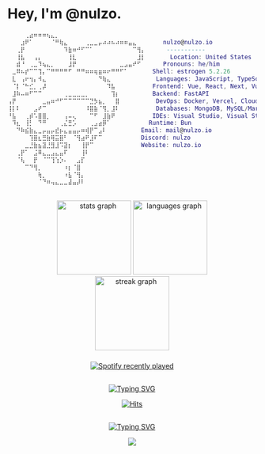 <!-- First & Last name display -->

###

<h1 align="left">Hey, I'm @nulzo.</h1>

```lua
⠀⠀⠀⠀⢀⣴⠶⠶⠶⢦⣄⡀⠀⠀⠀⠀⠀⠀⠀⠀⠀⠀⠀⠀⠀⠀⠀⠀⠀⠀⠀⠀
⠀⠀⠀⣰⠟⠁⠀⠀⠀⠀⠈⠛⢷⣄⠀⠀⠀⠀⢀⣀⣀⡤⠴⠴⠦⠴⠶⠶⣤⣄⠀⠀     nulzo@nulzo.io
⠀⠀⢀⡟⠀⠀⠀⠀⠀⠀⠀⠀⠀⠹⣷⠶⠚⠋⠉⠁⠀⠀⠀⠀⠀⠀⠀⠀⠀⠉⢻⡄      -----------
⠀⠀⢸⣧⠀⠀⢠⡄⠀⠀⠀⠀⠀⠀⢸⣇⠀⠀⠀⠀⠀⠀⠀⠀⠀⠀⠀⠀⠀⠀⣸⡇       Location: United States
⠀⠀⣾⠘⠀⢀⣀⠹⢦⣄⡀⠀⠀⠀⣸⡟⠀⠀⠀⠀⠀⠀⠀⠀⠀⠀⣀⣠⣤⠞⠋⠀     Pronouns: he/him
⠀⣀⠿⠦⡞⠉⠉⢹⡄⠉⠛⠛⠛⠛⠋⠀⠛⠛⠶⠶⢶⣶⠶⠖⠛⠛⠋⠁⠀⠀⠀⠀  Shell: estrogen 5.2.26
⠀⣇⠀⢠⠖⢲⡄⠺⣄⠀⠀⠀⠀⠀⠀⠀⠀⠀⠀⠀⠀⠙⢷⣄⠀⠀⠀⠀⠀⠀⠀⠀   Languages: JavaScript, TypeScript, Python, C++, Java
⠀⠈⡇⠈⠓⣊⡀⢀⡼⠀⠀⠀⠀⠀⠀⠀⠀⠀⠀⠀⠀⠀⠀⠹⣧⠀⠀⠀⠀⠀⠀⠀  Frontend: Vue, React, Next, Vuetify
⠀⣸⠷⠤⠶⠋⠉⠉⠀⠀⠀⠀⠀⢀⣀⣀⣀⣀⡀⠀⠀⠀⠀⠀⢹⡆⠀⠀⠀⠀⠀⠀  Backend: FastAPI
⢠⡟⠀⠀⠀⠀⠀⠀⣀⣤⠶⠚⠋⠉⠉⠉⠉⠉⠉⣙⡳⣦⡀⠀⠀⣿⠀⠀⠀⠀⠀⠀   DevOps: Docker, Vercel, Cloudflare
⢸⡇⠇⠀⠀⠀⣠⠞⠉⠀⠀⠀⠀⠀⠀⠀⠀⠀⠸⣿⣷⠈⢻⡀⣸⠇⠀⠀⠀⠀⠀⠀   Databases: MongoDB, MySQL/MariaDB
⠘⣧⠀⠀⢀⡾⠡⣿⣿⡀⠀⠀⠀⢠⠤⢄⠀⠀⠀⠉⠋⠀⣸⣷⠟⠀⠀⠀⠀⠀⠀⠀  IDEs: Visual Studio, Visual Studio Code, IntelliJ IDEA
⠀⠹⣆⠀⢸⡃⠀⠙⠛⠀⠀⠀⢀⣌⣛⡡⠀⠀⠀⢀⣠⣴⡿⠁⠀⠀⠀⠀⠀⠀⠀⠀ Runtime: Bun
⠀⠀⠙⠷⣮⣷⣄⣀⡤⣤⡤⣞⡦⣄⣤⣤⡤⠶⢾⡟⠉⣠⠇⠀⠀⠀⠀⠀⠀⠀⠀Email: mail@nulzo.io
⠀⠀⠀⠀⠀⢹⣿⣆⣛⣷⢿⣭⣿⠃⠀⠈⢻⣴⠟⣸⠏⠉⠀⠀⠀⠀⠀⠀⠀⠀⠀Discord: nulzo
⠀⠀⠀⠀⣀⣘⣷⣦⣽⣘⣻⣸⠩⣽⡆⠀⠀⢸⡟⠉⠀⠀⠀⠀⠀⠀⠀⠀⠀⠀⠀Website: nulzo.io 
⠀⠀⢀⡟⠁⠀⣨⠿⣄⣀⣠⣄⣤⠏⠀⠀⠀⢸⠇⠀⠀⠀⠀⠀⠀⠀⠀⠀⠀⠀⠀⠀
⠀⠀⠈⢧⠀⠀⡟⠀⠈⠉⢹⢱⡱⠄⠀⠀⣠⡏⠀⠀⠀⠀⠀⠀⠀⠀⠀⠀⠀⠀⠀⠀
⠀⠀⠀⠀⠉⠙⢻⡀⠀⠀⠀⠀⠀⠰⡆⠈⣿⠀⠀⠀⠀⠀⠀⠀⠀⠀⠀⠀⠀⠀⠀⠀
⠀⠀⠀⠀⠀⠀⠀⢷⡀⠀⠀⠀⠀⠰⣧⠈⢻⡄⠀⠀⠀⠀⠀⠀⠀⠀⠀⠀⠀⠀⠀⠀
⠀⠀⠀⠀⠀⠀⠀⠈⠙⠶⢤⣄⣀⣀⣼⣤⡼⠇⠀⠀⠀⠀⠀⠀⠀⠀⠀⠀⠀⠀⠀⠀⠀⠀⠀⠀⠀⠀⠀⠀⠀⠀⠀⠀⠀⠀⠀
```

##

###

<div align="center">
  <img src="https://github-readme-stats.vercel.app/api?username=nulzo&hide_title=false&hide_rank=true&show_icons=true&include_all_commits=true&count_private=true&disable_animations=false&theme=dark&locale=en&hide_border=false&order=1" height="150" alt="stats graph"  />
  <img src="https://github-readme-stats.vercel.app/api/top-langs?username=nulzo&locale=en&hide_title=false&layout=compact&card_width=320&langs_count=5&theme=dark&hide_border=false&order=2" height="150" alt="languages graph"  />
</div>
<div align="center">
    <img src="https://streak-stats.demolab.com?user=nulzo&locale=en&mode=weekly&theme=dark&hide_border=false&border_radius=5&order=3" height="150" alt="streak graph"  />
</div>

###

<div align="center">
  <a href="https://open.spotify.com/user/31kcepdl2xmz4k5ioku7cxikyssq">
    <img src="https://spotify-recently-played-readme.vercel.app/api?user=31kcepdl2xmz4k5ioku7cxikyssq&count=5&unique=true" alt="Spotify recently played"  />
  </a>
</div>

##

<p align='center'>
<a href="https://git.io/typing-svg"><img src="https://readme-typing-svg.demolab.com?font=Fira+Code&weight=500&duration=1&pause=1000&color=FFFFFF&center=true&vCenter=true&repeat=false&width=435&lines=Total+Page+Visitors" alt="Typing SVG" /></a>
</p>



<p align="center">
<a href="https://hits.sh/github.com/nulzo/hits/"><img alt="Hits" src="https://hits.sh/github.com/nulzo/hits.svg?style=for-the-badge&label=Profile%20Views&color=FF6B6B&labelColor=292F36" /></a>
</p>


##
<p align='center'>
<a href="https://git.io/typing-svg"><img src="https://readme-typing-svg.demolab.com?font=Fira+Code&weight=500&duration=1&pause=1000&color=FFFFFF&center=true&vCenter=true&repeat=false&width=435&lines=Sign+My+Guestbook!" alt="Typing SVG" /></a>
</p>

<p align="center">
<a href="https://gist.github.com/nulzo/5b0c7f9fd8f94efb18d3f12676b12b5d"><img src="https://imgur.com/vZLPTMH.png alt="bruh"/></a>
</p>

<!--

- 🔭 I’m currently working on 
- 🌱 I’m currently learning ...
- 📫 How to reach me: ...
-->
